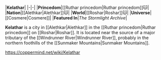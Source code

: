 |**Kelathar**|
|-|-|
|**Princedom**|[[Ruthar princedom\|Ruthar princedom]]🐱︎|
|**Nation**|[[Alethkar\|Alethkar]]🐱︎|
|**World**|[[Roshar\|Roshar]]🐱︎|
|**Universe**|[[Cosmere\|Cosmere]]|
|**Featured In**|*The Stormlight Archive*|

**Kelathar** is a city in [[Alethkar\|Alethkar]] in the [[Ruthar princedom\|Ruthar princedom]] on [[Roshar\|Roshar]].
It is located near the source of a major tributary of the [[Windrunner River\|Windrunner River]], probably in the northern foothills of the [[Sunmaker Mountains\|Sunmaker Mountains]].



https://coppermind.net/wiki/Kelathar